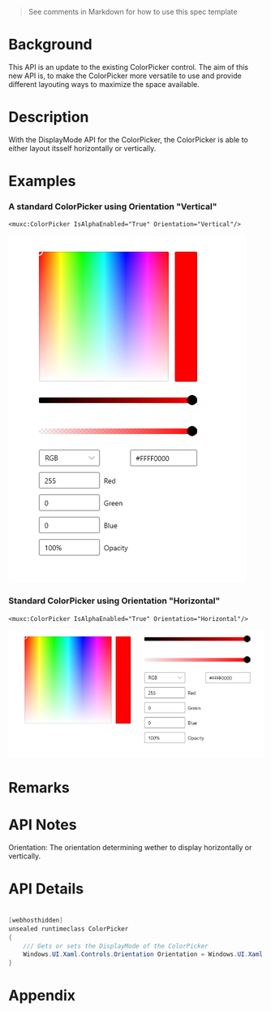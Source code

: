 > See comments in Markdown for how to use this spec template

<!-- The purpose of this spec is to describe a new feature and
its APIs that make up a new feature in WinUI. -->

<!-- There are two audiences for the spec. The first are people
that want to evaluate and give feedback on the API, as part of
the submission process.  When it's complete
it will be incorporated into the public documentation at
docs.microsoft.com (http://docs.microsoft.com/uwp/toolkits/winui/).
Hopefully we'll be able to copy it mostly verbatim.
So the second audience is everyone that reads there to learn how
and why to use this API. -->

# Background
<!-- Use this section to provide background context for the new API(s) 
in this spec. -->

<!-- This section and the appendix are the only sections that likely
do not get copied to docs.microsoft.com; they're just an aid to reading this spec. -->

<!-- If you're modifying an existing API, included a link here to the
existing page(s) -->

<!-- For example, this section is a place to explain why you're adding this API rather than
modifying an existing API. -->

<!-- For example, this is a place to provide a brief explanation of some dependent
area, just explanation enough to understand this new API, rather than telling
the reader "go read 100 pages of background information posted at ...". -->
This API is an update to the existing ColorPicker control. 
The aim of this new API is, to make the ColorPicker more versatile to use and provide different layouting ways to maximize the space available.

# Description
<!-- Use this section to provide a brief description of the feature.
For an example, see the introduction to the PasswordBox control 
(http://docs.microsoft.com/windows/uwp/design/controls-and-patterns/password-box). -->

With the DisplayMode API for the ColorPicker, the ColorPicker is able to either layout itsself horizontally or vertically.

# Examples
<!-- Use this section to explain the features of the API, showing
example code with each description. The general format is: 
  feature explanation,
  example code
  feature explanation,
  example code
  etc.-->
  
<!-- Code samples should be in C# and/or C++/WinRT -->

### A standard ColorPicker using Orientation "Vertical"
```xaml
<muxc:ColorPicker IsAlphaEnabled="True" Orientation="Vertical"/>
```
![Vertical ColorPicker](./ColorPicker_VerticalMode.png)

### Standard ColorPicker using Orientation "Horizontal"
```xaml
<muxc:ColorPicker IsAlphaEnabled="True" Orientation="Horizontal"/>
```
![Horizontal ColorPicker](./ColorPicker_HorizontalMode.png)

<!-- As an example of this section, see the Examples section for the PasswordBox control 
(https://docs.microsoft.com/windows/uwp/design/controls-and-patterns/password-box#examples). -->


# Remarks
<!-- Explanation and guidance that doesn't fit into the Examples section. -->

<!-- APIs should only throw exceptions in exceptional conditions; basically,
only when there's a bug in the caller, such as argument exception.  But if for some
reason it's necessary for a caller to catch an exception from an API, call that
out with an explanation either here or in the Examples -->

# API Notes
<!-- Option 1: Give a one or two line description of each API (type
and member), or at least the ones that aren't obvious
from their name.  These descriptions are what show up
in IntelliSense. For properties, specify the default value of the property if it
isn't the type's default (for example an int-typed property that doesn't default to zero.) -->

<!-- Option 2: Put these descriptions in the below API Details section,
with a "///" comment above the member or type. -->

Orientation: The orientation determining wether to display horizontally or vertically.
# API Details
<!-- The exact API, in MIDL3 format (https://docs.microsoft.com/en-us/uwp/midl-3/) -->
```c#

[webhosthidden]
unsealed runtimeclass ColorPicker
{
    /// Gets or sets the DisplayMode of the ColorPicker
    Windows.UI.Xaml.Controls.Orientation Orientation = Windows.UI.Xaml.Controls.Orientation.Vertical;
}


```
# Appendix
<!-- Anything else that you want to write down for posterity, but 
that isn't necessary to understand the purpose and usage of the API.
For example, implementation details. -->
